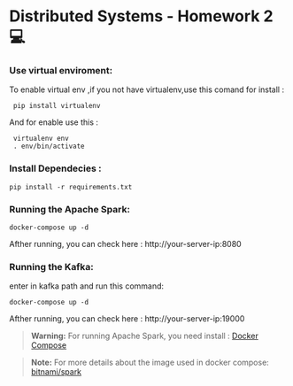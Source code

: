# Distributed Systems - Homework 2 :computer:

### Use virtual enviroment:

To enable virtual env ,if you not have virtualenv,use this comand for install :

```shell
 pip install virtualenv
```

And for enable use this :

```shell
 virtualenv env
 . env/bin/activate
```

### Install Dependecies : 

```shell
pip install -r requirements.txt
```

### Running the Apache Spark: 

```shell
docker-compose up -d
```

Afther running, you can check here :  http://your-server-ip:8080

### Running the Kafka: 

enter in kafka path and run this command:

```shell
docker-compose up -d
```

Afther running, you can check here :  http://your-server-ip:19000


> **Warning:** 
> For running Apache Spark, you need install : [Docker Compose](https://docs.docker.com/compose/install/linux/)


> **Note:** 
> For more details about the image used in docker compose: [bitnami/spark](https://hub.docker.com/r/bitnami/spark/)
